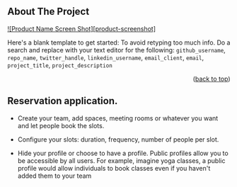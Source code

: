 <!-- ABOUT THE PROJECT -->
## About The Project

[![Product Name Screen Shot][product-screenshot]](https://example.com)

Here's a blank template to get started: To avoid retyping too much info. Do a search and replace with your text editor for the following: `github_username`, `repo_name`, `twitter_handle`, `linkedin_username`, `email_client`, `email`, `project_title`, `project_description`

<p align="right">(<a href="#readme-top">back to top</a>)</p>

Reservation application.
----

- Create your team, add spaces, meeting rooms or whatever you want and let people book the slots.

- Configure your slots: duration, frequency, number of people per slot.

- Hide your profile or choose to have a profile. Public profiles allow you to be accessible by all users. For example, imagine yoga classes, a public profile would allow individuals to book classes even if you haven't added them to your team


